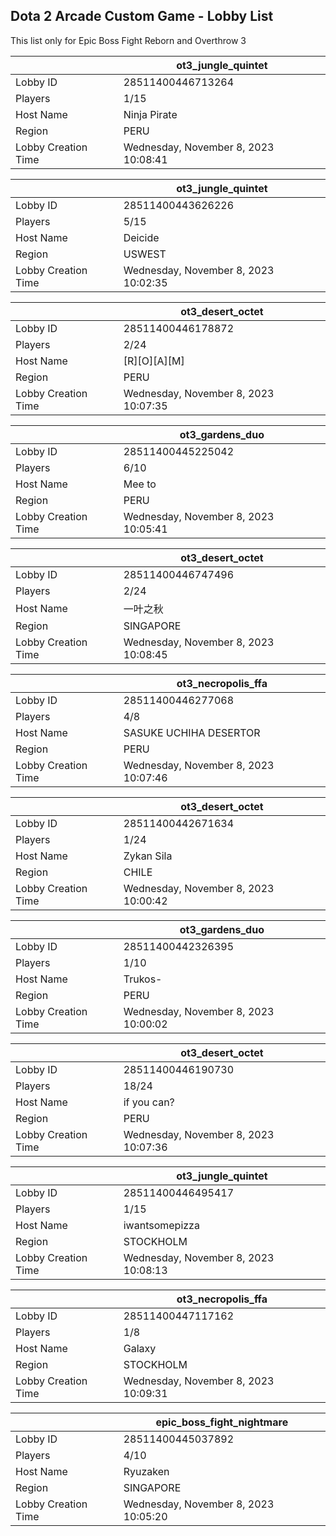 ## Dota 2 Arcade Custom Game - Lobby List

This list only for Epic Boss Fight Reborn and Overthrow 3

|  | ot3_jungle_quintet |
| ------ | ------ |
| Lobby ID | 28511400446713264 |
| Players | 1/15 |
| Host Name | Ninja Pirate |
| Region | PERU |
| Lobby Creation Time | Wednesday, November 8, 2023 10:08:41 |


|  | ot3_jungle_quintet |
| ------ | ------ |
| Lobby ID | 28511400443626226 |
| Players | 5/15 |
| Host Name | Deicide |
| Region | USWEST |
| Lobby Creation Time | Wednesday, November 8, 2023 10:02:35 |


|  | ot3_desert_octet |
| ------ | ------ |
| Lobby ID | 28511400446178872 |
| Players | 2/24 |
| Host Name | [R][O][A][M] |
| Region | PERU |
| Lobby Creation Time | Wednesday, November 8, 2023 10:07:35 |


|  | ot3_gardens_duo |
| ------ | ------ |
| Lobby ID | 28511400445225042 |
| Players | 6/10 |
| Host Name | Mee to |
| Region | PERU |
| Lobby Creation Time | Wednesday, November 8, 2023 10:05:41 |


|  | ot3_desert_octet |
| ------ | ------ |
| Lobby ID | 28511400446747496 |
| Players | 2/24 |
| Host Name | 一叶之秋 |
| Region | SINGAPORE |
| Lobby Creation Time | Wednesday, November 8, 2023 10:08:45 |


|  | ot3_necropolis_ffa |
| ------ | ------ |
| Lobby ID | 28511400446277068 |
| Players | 4/8 |
| Host Name | SASUKE UCHIHA DESERTOR |
| Region | PERU |
| Lobby Creation Time | Wednesday, November 8, 2023 10:07:46 |


|  | ot3_desert_octet |
| ------ | ------ |
| Lobby ID | 28511400442671634 |
| Players | 1/24 |
| Host Name | Zykan Sila |
| Region | CHILE |
| Lobby Creation Time | Wednesday, November 8, 2023 10:00:42 |


|  | ot3_gardens_duo |
| ------ | ------ |
| Lobby ID | 28511400442326395 |
| Players | 1/10 |
| Host Name | Trukos- |
| Region | PERU |
| Lobby Creation Time | Wednesday, November 8, 2023 10:00:02 |


|  | ot3_desert_octet |
| ------ | ------ |
| Lobby ID | 28511400446190730 |
| Players | 18/24 |
| Host Name | if you can? |
| Region | PERU |
| Lobby Creation Time | Wednesday, November 8, 2023 10:07:36 |


|  | ot3_jungle_quintet |
| ------ | ------ |
| Lobby ID | 28511400446495417 |
| Players | 1/15 |
| Host Name | iwantsomepizza |
| Region | STOCKHOLM |
| Lobby Creation Time | Wednesday, November 8, 2023 10:08:13 |


|  | ot3_necropolis_ffa |
| ------ | ------ |
| Lobby ID | 28511400447117162 |
| Players | 1/8 |
| Host Name | Galaxy |
| Region | STOCKHOLM |
| Lobby Creation Time | Wednesday, November 8, 2023 10:09:31 |


|  | epic_boss_fight_nightmare |
| ------ | ------ |
| Lobby ID | 28511400445037892 |
| Players | 4/10 |
| Host Name | Ryuzaken |
| Region | SINGAPORE |
| Lobby Creation Time | Wednesday, November 8, 2023 10:05:20 |


